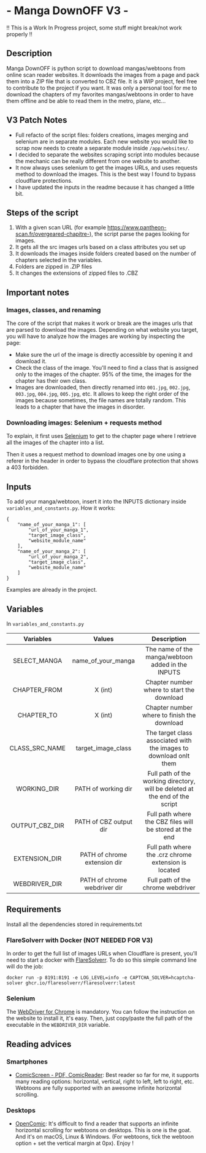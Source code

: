 # - Manga DownOFF V3 -
:bangbang: This is a Work In Progress project, some stuff might break/not work properly :bangbang:

## Description
Manga DownOFF is python script to download mangas/webtoons from
online scan reader websites. It downloads the images from a page
and pack them into a ZIP file that is converted to CBZ file. It is 
a WIP project, feel free to contribute to the project
if you want. It was only a personal tool for me to download the
chapters of my favorites mangas/webtoons in order to have them 
offline and be able to read them in the metro, plane, etc...

## V3 Patch Notes

- Full refacto of the script files: folders creations, images merging
and selenium are in separate modules. Each new website you would like to
scrap now needs to create a separate module inside `/app/websites/`.
- I decided to separate the websites scraping script into modules because the mechanic 
can be really different from one website to another.
- It now always uses selenium to get the images URLs, and uses requests method
to download the images. This is the best way I found to bypass cloudflare protections.
- I have updated the inputs in the readme because it has changed a little bit.

## Steps of the script
1. With a given scan URL (for example https://www.pantheon-scan.fr/overgeared-chapitre-),
the script parse the pages looking for images.
2. It gets all the src images urls based on a class attributes you set up
3. It downloads the images inside folders created based on the number
of chapters selected in the variables.
4. Folders are zipped in .ZIP files
5. It changes the extensions of zipped files to .CBZ

## Important notes
### Images, classes, and renaming
The core of the script that makes it work or break are the images urls
that are parsed to download the images. Depending on what website you target,
you will have to analyze how the images are working by inspecting 
the page:
- Make sure the url of the image is directly accessible by opening
it and download it.
- Check the class of the image. You'll need to find a class that is
assigned only to the images of the chapter. 95% of the time, the images
for the chapter has their own class.
- Images are downloaded, then directly renamed into `001.jpg`, `002.jpg`, `003.jpg`,
`004.jpg`, `005.jpg`, etc. It allows to keep the right order of the images
because sometimes, the file names are totally random. This leads
to a chapter that have the images in disorder.

### Downloading images: Selenium + requests method

To explain, it first uses [Selenium](https://selenium-python.readthedocs.io/)
to get to the chapter page where I retrieve all the images of the chapter
into a list.

Then it uses a request method to download images one by one using a referer
in the header in order to bypass the cloudflare protection that shows a 403
forbidden.

## Inputs
To add your manga/webtoon, insert it into the INPUTS dictionary inside `variables_and_constants.py`.
How it works:
```
{
    "name_of_your_manga_1": [
        "url_of_your_manga_1",
        "target_image_class",
        "website_module_name"
    ],
    "name_of_your_manga_2": [
        "url_of_your_manga_2",
        "target_image_class",
        "website_module_name"
    ]
}
```
Examples are already in the project.

## Variables
In `variables_and_constants.py`

|   Variables    |            Values            |                                 Description                                  |
|:--------------:|:----------------------------:|:----------------------------------------------------------------------------:|
|  SELECT_MANGA  |      name_of_your_manga      |              The name of the manga/webtoon added in the INPUTS               |
|  CHAPTER_FROM  |           X (int)            |                  Chapter number where to start the download                  |
|   CHAPTER_TO   |           X (int)            |                 Chapter number where to finish the download                  |
| CLASS_SRC_NAME |      target_image_class      |      The target class associated with the images to download onlt them       |
|  WORKING_DIR   |     PATH of working dir      | Full path of the working directory, will be deleted at the end of the script |
| OUTPUT_CBZ_DIR |    PATH of CBZ output dir    |           Full path where the CBZ files will be stored at the end            |
| EXTENSION_DIR  | PATH of chrome extension dir |             Full path where the .crz chrome extension is located             |
| WEBDRIVER_DIR  | PATH of chrome webdriver dir |                      Full path of the chrome webdriver                       |


## Requirements

Install all the dependencies stored in requirements.txt

### FlareSolverr with Docker (NOT NEEDED FOR V3)
In order to get the full list of images URLs when Cloudflare is present,
you'll need to start a docker with [FlareSolverr](https://github.com/FlareSolverr/FlareSolverr).
To do so this simple command line will do the job:

`docker run -p 8191:8191 -e LOG_LEVEL=info -e CAPTCHA_SOLVER=hcaptcha-solver ghcr.io/flaresolverr/flaresolverr:latest`

### Selenium
The [WebDriver for Chrome](https://chromedriver.chromium.org/getting-started) is mandatory.
You can follow the instruction on the website to install it, it's easy. Then, just copy/paste the full path
of the executable in the `WEBDRIVER_DIR` variable.

## Reading advices
### Smartphones
- [ComicScreen - PDF, ComicReader](https://play.google.com/store/apps/details?id=com.viewer.comicscreen&hl=fr&gl=US): Best reader so far for me,
 it supports many reading options: horizontal, vertical, right to left, left to right, etc. Webtoons are fully supported with an awesome infinite horizontal scrolling.

### Desktops
- [OpenComic](https://github.com/ollm/OpenComic): It's difficult to find a reader that supports an infinite 
horizontal scrolling for webtoons on desktops. This is one is the goat. And it's on macOS, Linux & Windows.
  (For webtoons, tick the webtoon option + set the vertical margin at 0px). Enjoy !